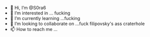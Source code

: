 - 👋 Hi, I’m @S0ra6
- 👀 I’m interested in ... fucking
- 🌱 I’m currently learning ...fucking
- 💞️ I’m looking to collaborate on ...fuck filipovsky's ass craterhole
- 📫 How to reach me ...

<!---
S0ra6/S0ra6 is a ✨ special ✨ repository because its `README.md` (this file) appears on your GitHub profile.
You can click the Preview link to take a look at your changes.
--->
